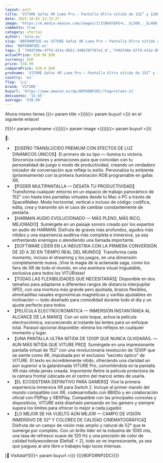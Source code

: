 ```yaml
---
layout: post
title: 'VITURE Gafas XR Luma Pro — Pantalla Ultra nítida de 152” y 1200p  1000 nits  Campo de visión de 52°  para iPhone 17/16/15  Android  Mac  PC  Steam Deck  Primera Experiencia XR para Switch 2-Regular'
date: 2025-10-02 12:33:27
image: 'https://m.media-amazon.com/images/I/31Nk07QFb+L._SL500_._SL400_.jpg'
comments: true
category: ofertas
author: 'tole.es'
slug: 'B0FD8NP2DC-es VITURE Gafas XR Luma Pro — Pantalla Ultra nítida de 152” y...'
sku: 'B0FD8NP2DC-es'
tags: [ '749d7d8e-47fd-431e-8b51-348b70f767e2_0','749d7d8e-47fd-431e-8b51-348b70f767e2_8101','Arborist Merchandising Root','Electrónica','Gafas de video virtual','New Arrivals in Electronics','Self Service','Special Features Stores','TV, vídeo y home cinema','iphone','viture','🇪🇸', ]
actualPrice: 538.99 EUR
currency: EUR
price: 538.99
comparePrice: 639.0 EUR
prodname: 'VITURE Gafas XR Luma Pro — Pantalla Ultra nítida de 152” y 1200p  1000 nits  Campo de visión de 52°  para iPhone 17/16/15  Android  Mac  PC  Steam Deck  Primera Experiencia XR para Switch 2-Regular'
country: 'es'
flag: '🇪🇸'
brand: 'VITURE'
buyurl: 'https://www.amazon.es/dp/B0FD8NP2DC/?tag=tolees-21'
descuento: '15.65'
average: '538.99'
---
```


Ahora mismo tienes [{{< param title >}}]({{< param buyurl >}}) en el siguiente enlace!

[![{{< param prodname >}}]({{< param image >}})]({{< param buyurl >}})

🔎:

- 【DISEÑO TRANSLÚCIDO PREMIUM CON EFECTOS DE LUZ DINÁMICOS ÚNICOS】El primero de su tipo — ilumina tu victoria. Sincroniza colores y animaciones para que coincidan con tu personalidad de juego o modo de productividad, creando un verdadero iniciador de conversación que refleja tu estilo. Personaliza tu ambiente (próximamente) con la primera iluminación RGB programable en gafas XR.
- 【PODER MULTIPANTALLA — DESATA TU PRODUCTIVIDAD】Transforma cualquier entorno en un espacio de trabajo panorámico de 152" con hasta tres pantallas virtuales desde tu Mac o PC a través de SpaceWalker. Modo horizontal, vertical o incluso de código: codifica, edita, crea y transmite sin el caos de cambiar constantemente de pestaña.
- 【HARMAN AUDIO EVOLUCIONADO — MÁS PLENO, MÁS RICO, MEJORADO】Sumérgete en un paisaje sonoro creado por los expertos en audio de HARMAN. Disfruta de graves más profundos, agudos más nítidos y una experiencia auditiva más completa e inmersiva, ya sea enfrentando enemigos o atendiendo una llamada importante.
- 【SOFTWARE LÍDER EN LA INDUSTRIA CON LA PRIMERA CONVERSIÓN DE 2D A 3D EN TIEMPO REAL DEL MUNDO】Transforma cada momento, incluso el streaming y los juegos, en una dimensión completamente nueva. ¡Vive la magia de la aclamada saga, como los fans de XR de todo el mundo, en una aventura visual inigualable, exclusiva para todos los VITURistas!
- 【TODAS LAS FLEXIBILIDADES QUE NECESITARÁS】Disponible en dos tamaños para adaptarse a diferentes rangos de distancia interpupilar (IPD), con una montura más grande pero ajustada, brazos flexibles, almohadillas nasales ergonómicas magnéticas y varillas ajustables en inclinación — todo diseñado para comodidad durante todo el día y un ajuste perfecto para todos.
- 【PELÍCULA ELECTROCROMÁTICA — INMERSIÓN INSTANTÁNEA AL ALCANCE DE LA MANO】Con un solo toque, activa la película electrocrómica, oscureciendo al instante las lentes para un enfoque total. Parasol opcional disponible: elimina los reflejos en cualquier momento y lugar.
- 【UNA PANTALLA ULTRA NÍTIDA DE 1200P QUE NUNCA OLVIDARÁS. — AÚN MÁS NÍTIDA QUE VITURE PRO】Sumérgete en una impresionante pantalla virtual de 152” con una revolucionaria resolución de 1200P que se siente como 4K, impulsada por el exclusivo “secreto óptico” de VITURE. El texto es increíblemente nítido, ofreciendo una claridad un aún superior a la galardonada VITURE Pro, convirtiéndola en la pantalla XR más nítida jamás creada. *Importante* Retire la película protectora de la cámara frontal (ubicada en el centro del marco) antes de usarla.
- 【EL ECOSISTEMA DEFINITIVO PARA GAMERS】Vive la primera experiencia inmersiva XR para Switch 2. Incluye el primer mando del mundo compatible con XR, codesarrollado con 8BitDo y en colaboración oficial con PSPlay y XBXPlay. Compatible con las principales consolas y dispositivos, VITURE está diseñado pensando en los gamers y siempre supera los límites para ofrecer lo mejor a cada jugador.
- 【LO MEJOR SE HA VUELTO AÚN MEJOR — CAMPO DE VISIÓN INMERSIVO DE 52° Y COLORES DE CALIDAD CINEMATOGRÁFICA】Disfruta de un campo de visión más amplio y natural de 52° que te sumerge por completo. Con un brillo líder en la industria de 1000 nits, una tasa de refresco suave de 120 Hz y una precisión de color de calidad hollywoodense (DeltaE < 2), todo se ve impresionante, ya sea que juegues al aire libre o trabajes bajo luces intensas.

[🛒 Visítala!!!]({{< param buyurl >}})
{{<world>}}B0FD8NP2DC{{</world>}}
